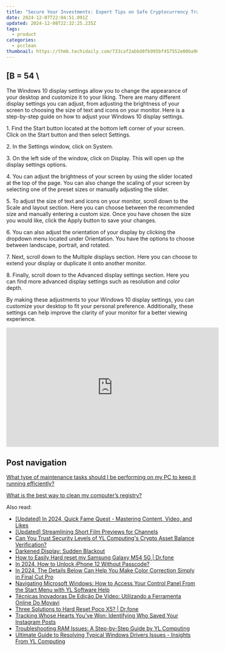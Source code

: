 ```yaml
---
title: "Secure Your Investments: Expert Tips on Safe Cryptocurrency Trading - Guided by YL Computing"
date: 2024-12-07T22:04:51.091Z
updated: 2024-12-08T22:32:25.235Z
tags:
  - product
categories:
  - pcclean
thumbnail: https://thmb.techidaily.com/733caf2abbd8fb995bf457552e00ba90aafeaec9c6d7712345148ce88c83b02a.jpg
---
```


## \[B = 54 \

The Windows 10 display settings allow you to change the appearance of your desktop and customize it to your liking. There are many different display settings you can adjust, from adjusting the brightness of your screen to choosing the size of text and icons on your monitor. Here is a step-by-step guide on how to adjust your Windows 10 display settings. 

1\. Find the Start button located at the bottom left corner of your screen. Click on the Start button and then select Settings.

2\. In the Settings window, click on System.

3\. On the left side of the window, click on Display. This will open up the display settings options. 

4\. You can adjust the brightness of your screen by using the slider located at the top of the page. You can also change the scaling of your screen by selecting one of the preset sizes or manually adjusting the slider.

5\. To adjust the size of text and icons on your monitor, scroll down to the Scale and layout section. Here you can choose between the recommended size and manually entering a custom size. Once you have chosen the size you would like, click the Apply button to save your changes.

6\. You can also adjust the orientation of your display by clicking the dropdown menu located under Orientation. You have the options to choose between landscape, portrait, and rotated.

7\. Next, scroll down to the Multiple displays section. Here you can choose to extend your display or duplicate it onto another monitor.

8\. Finally, scroll down to the Advanced display settings section. Here you can find more advanced display settings such as resolution and color depth. 

By making these adjustments to your Windows 10 display settings, you can customize your desktop to fit your personal preference. Additionally, these settings can help improve the clarity of your monitor for a better viewing experience.

<!-- affiliate ads begin -->
<iframe width="560" height="315" src="https://www.youtube.com/embed/MHafwnWSEQk?si=rejNVNpJZH2SqNLy" title="YouTube video player" frameborder="0" allow="accelerometer; autoplay; clipboard-write; encrypted-media; gyroscope; picture-in-picture; web-share" referrerpolicy="strict-origin-when-cross-origin" allowfullscreen></iframe>
<!-- affiliate ads end -->

## Post navigation

[What type of maintenance tasks should I be performing on my PC to keep it running efficiently?](https://tools.techidaily.com/pcclean/products/)

[What is the best way to clean my computer’s registry?](https://tools.techidaily.com/pcclean/products/)

<ins class="adsbygoogle"
     style="display:block"
     data-ad-format="autorelaxed"
     data-ad-client="ca-pub-7571918770474297"
     data-ad-slot="1223367746"></ins>

<ins class="adsbygoogle"
     style="display:block"
     data-ad-client="ca-pub-7571918770474297"
     data-ad-slot="8358498916"
     data-ad-format="auto"
     data-full-width-responsive="true"></ins>

<span class="atpl-alsoreadstyle">Also read:</span>
<div><ul>
<li><a href="https://instagram-video-recordings.techidaily.com/updated-in-2024-quick-fame-quest-mastering-content-video-and-likes/"><u>[Updated] In 2024, Quick Fame Quest - Mastering Content, Video, and Likes</u></a></li>
<li><a href="https://youtube-tips.techidaily.com/ed-streamlining-short-film-previews-for-channels/"><u>[Updated] Streamlining Short Film Previews for Channels</u></a></li>
<li><a href="https://win-updates.techidaily.com/can-you-trust-security-levels-of-yl-computings-crypto-asset-balance-verification/"><u>Can You Trust Security Levels of YL Computing's Crypto Asset Balance Verification?</u></a></li>
<li><a href="https://common-error.techidaily.com/darkened-display-sudden-blackout/"><u>Darkened Display: Sudden Blackout</u></a></li>
<li><a href="https://techidaily.com/how-to-easily-hard-reset-my-samsung-galaxy-m54-5g-drfone-by-drfone-reset-android-reset-android/"><u>How to Easily Hard reset my Samsung Galaxy M54 5G | Dr.fone</u></a></li>
<li><a href="https://ios-unlock.techidaily.com/in-2024-how-to-unlock-iphone-12-without-passcode-by-drfone-ios/"><u>In 2024, How to Unlock iPhone 12 Without Passcode?</u></a></li>
<li><a href="https://smart-video-creator.techidaily.com/in-2024-the-details-below-can-help-you-make-color-correction-simply-in-final-cut-pro/"><u>In 2024, The Details Below Can Help You Make Color Correction Simply in Final Cut Pro</u></a></li>
<li><a href="https://win-updates.techidaily.com/navigating-microsoft-windows-how-to-access-your-control-panel-from-the-start-menu-with-yl-software-help/"><u>Navigating Microsoft Windows: How to Access Your Control Panel From the Start Menu with YL Software Help</u></a></li>
<li><a href="https://some-knowledge.techidaily.com/tecnicas-inovadoras-de-edicao-de-video-utilizando-a-ferramenta-online-do-movavi/"><u>Técnicas Inovadoras De Edição De Vídeo: Utilizando a Ferramenta Online Do Movavi</u></a></li>
<li><a href="https://techidaily.com/three-solutions-to-hard-reset-poco-x5-drfone-by-drfone-reset-android-reset-android/"><u>Three Solutions to Hard Reset Poco X5? | Dr.fone</u></a></li>
<li><a href="https://tech-renaissance.techidaily.com/tracking-whose-hearts-youve-won-identifying-who-saved-your-instagram-posts/"><u>Tracking Whose Hearts You've Won: Identifying Who Saved Your Instagram Posts</u></a></li>
<li><a href="https://win-updates.techidaily.com/troubleshooting-ram-issues-a-step-by-step-guide-by-yl-computing/"><u>Troubleshooting RAM Issues: A Step-by-Step Guide by YL Computing</u></a></li>
<li><a href="https://win-updates.techidaily.com/ultimate-guide-to-resolving-typical-windows-drivers-issues-insights-from-yl-computing/"><u>Ultimate Guide to Resolving Typical Windows Drivers Issues - Insights From YL Computing</u></a></li>
</ul></div>


